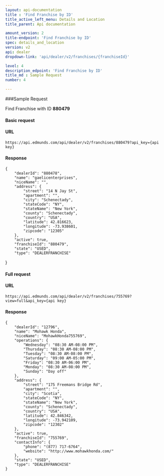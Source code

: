 ```yaml
---
layout: api-documentation
title : 'Find Franchise by ID'
title_active_left_menu: Details and Location
title_parent: Api documentation

amount_version: 2
title-endpoint: 'Find Franchise by ID'
spec: details_and_location
version: v2
api: dealer
dropdown-link: 'api/dealer/v2/franchises/{franchiseId}'

level: 4
description_edpoint: 'Find Franchise by ID'
title_md : Sample Request
number: 4

---
```


###Sample Request

Find Franchise with ID **880479**

#### Basic request

#### URL

    https://api.edmunds.com/api/dealer/v2/franchises/880479?api_key={api key}

#### Response

    {
        "dealerId": "880478",
        "name": "gaelicenterprises",
        "niceName": "",
        "address": {
            "street": "14 N Jay St",
            "apartment": "",
            "city": "Schenectady",
            "stateCode": "NY",
            "stateName": "New York",
            "county": "Schenectady",
            "country": "USA",
            "latitude": 42.816623,
            "longitude": -73.938601,
            "zipcode": "12305"
        },
        "active": true,
        "franchiseId": "880479",
        "state": "USED",
        "type": "DEALERFRANCHISE"
   }
   
#### Full request

#### URL

    https://api.edmunds.com/api/dealer/v2/franchises/755769?view=full&api_key={api key}

#### Response

    {
        "dealerId": "12796",
        "name": "Mohawk Honda",
        "niceName": "MohawkHonda755769",
        "operations": {
            "Wednesday": "08:30 AM-08:00 PM",
            "Thursday": "08:30 AM-08:00 PM",
            "Tuesday": "08:30 AM-08:00 PM",
            "Saturday": "09:00 AM-05:00 PM",
            "Friday": "08:30 AM-06:00 PM",
            "Monday": "08:30 AM-08:00 PM",
            "Sunday": "Day off"
        },
        "address": {
            "street": "175 Freemans Bridge Rd",
            "apartment": "",
            "city": "Scotia",
            "stateCode": "NY",
            "stateName": "New York",
            "county": "Schenectady",
            "country": "USA",
            "latitude": 42.846342,
            "longitude": -73.942109,
            "zipcode": "12302"
        },
        "active": true,
        "franchiseId": "755769",
        "contactInfo": {
            "phone": "(877) 717-6764",
            "website": "http://www.mohawkhonda.com/"
        },
        "state": "USED",
        "type": "DEALERFRANCHISE"
    }
    
